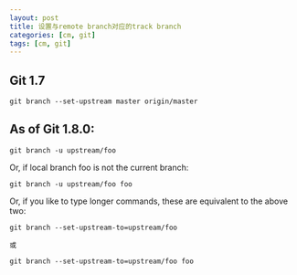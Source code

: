 ```yaml
---
layout: post
title: 设置与remote branch对应的track branch
categories: [cm, git]
tags: [cm, git]
---
```



## Git 1.7

```
git branch --set-upstream master origin/master
```



## As of Git 1.8.0:

```
git branch -u upstream/foo 
```

Or, if local branch foo is not the current branch:

```
git branch -u upstream/foo foo 
```

Or, if you like to type longer commands, these are equivalent to the above two:

```
git branch --set-upstream-to=upstream/foo

或

git branch --set-upstream-to=upstream/foo foo 
```